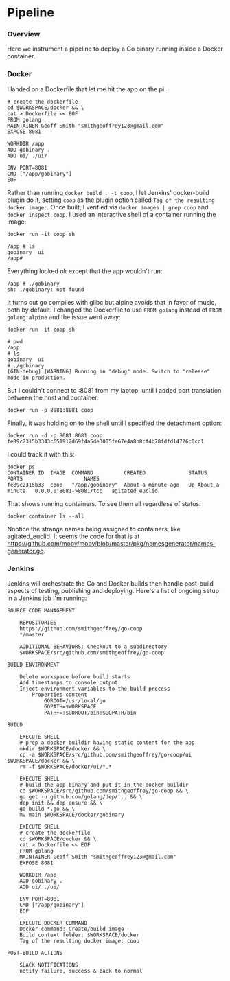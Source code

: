 # Pipeline

### Overview

Here we instrument a pipeline to deploy a Go binary running inside a Docker container.

### Docker

I landed on a Dockerfile that let me hit the app on the pi:

    # create the dockerfile
    cd $WORKSPACE/docker && \
    cat > Dockerfile << EOF
    FROM golang
    MAINTAINER Geoff Smith "smithgeoffrey123@gmail.com"
    EXPOSE 8081
    
    WORKDIR /app
    ADD gobinary .
    ADD ui/ ./ui/
    
    ENV PORT=8081
    CMD ["/app/gobinary"]
    EOF

Rather than running `docker build . -t coop`, I let Jenkins' docker-build plugin do it, setting `coop` as the plugin option called `Tag of the resulting docker image:`. Once built, I verified via `docker images | grep coop` and `docker inspect coop`.  I used an interactive shell of a container running the image:
 
    docker run -it coop sh

    /app # ls
    gobinary  ui
    /app#

Everything looked ok except that the app wouldn't run:

    /app # ./gobinary 
    sh: ./gobinary: not found

It turns out go compiles with glibc but alpine avoids that in favor of muslc, both by default.  I changed the Dockerfile to use `FROM golang` instead of `FROM golang:alpine` and the issue went away:

    docker run -it coop sh

    # pwd
    /app
    # ls
    gobinary  ui
    # ./gobinary
    [GIN-debug] [WARNING] Running in "debug" mode. Switch to "release" mode in production.
  
But I couldn't connect to <pi ip>:8081 from my laptop, until I added port translation between the host and container:
 
    docker run -p 8081:8081 coop

Finally, it was holding on to the shell until I specified the detachment option:

    docker run -d -p 8081:8081 coop
    fe89c2315b3343c651912d69f4a5de3005fe67e4a8b8cf4b78fdfd14726c0cc1

I could track it with this:

    docker ps 
    CONTAINER ID  IMAGE  COMMAND          CREATED              STATUS              PORTS                    NAMES
    fe89c2315b33  coop   "/app/gobinary"  About a minute ago   Up About a minute   0.0.0.0:8081->8081/tcp   agitated_euclid

That shows running containers.  To see them all regardless of status:

    docker container ls --all

Nnotice the strange names being assigned to containers, like agitated_euclid.  It seems the code for that is at https://github.com/moby/moby/blob/master/pkg/namesgenerator/names-generator.go.

### Jenkins

Jenkins will orchestrate the Go and Docker builds then handle post-build aspects of testing, publishing and deploying.  Here's a list of ongoing setup in a Jenkins job I'm running:

    SOURCE CODE MANAGEMENT
        
        REPOSITORIES
        https://github.com/smithgeoffrey/go-coop
        */master
        
        ADDITIONAL BEHAVIORS: Checkout to a subdirectory
        $WORKSPACE/src/github.com/smithgeoffrey/go-coop
        
    BUILD ENVIRONMENT
    
        Delete workspace before build starts
        Add timestamps to console output
        Inject environment variables to the build process
            Properties content
                GOROOT=/usr/local/go
                GOPATH=$WORKSPACE
                PATH+=:$GOROOT/bin:$GOPATH/bin
    
    BUILD
        
        EXECUTE SHELL
        # prep a docker buildir having static content for the app
        mkdir $WORKSPACE/docker && \
        cp -a $WORKSPACE/src/github.com/smithgeoffrey/go-coop/ui $WORKSPACE/docker && \
        rm -f $WORKSPACE/docker/ui/*.*

        EXECUTE SHELL
        # build the app binary and put it in the docker buildir
        cd $WORKSPACE/src/github.com/smithgeoffrey/go-coop && \
        go get -u github.com/golang/dep/... && \
        dep init && dep ensure && \
        go build *.go && \
        mv main $WORKSPACE/docker/gobinary
    
        EXECUTE SHELL
        # create the dockerfile
        cd $WORKSPACE/docker && \
        cat > Dockerfile << EOF
        FROM golang
        MAINTAINER Geoff Smith "smithgeoffrey123@gmail.com"
        EXPOSE 8081
        
        WORKDIR /app
        ADD gobinary .
        ADD ui/ ./ui/
        
        ENV PORT=8081
        CMD ["/app/gobinary"]
        EOF
    
        EXECUTE DOCKER COMMAND
        Docker command: Create/build image
        Build context folder: $WORKSPACE/docker
        Tag of the resulting docker image: coop
            
    POST-BUILD ACTIONS
        
        SLACK NOTIFICATIONS
        notify failure, success & back to normal